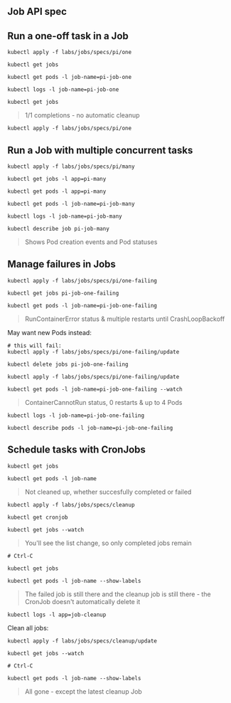 
## Job API spec

## Run a one-off task in a Job

```
kubectl apply -f labs/jobs/specs/pi/one

kubectl get jobs
```

```
kubectl get pods -l job-name=pi-job-one

kubectl logs -l job-name=pi-job-one
```

```
kubectl get jobs
```

> 1/1 completions - no automatic cleanup

```
kubectl apply -f labs/jobs/specs/pi/one
```

## Run a Job with multiple concurrent tasks


```
kubectl apply -f labs/jobs/specs/pi/many

kubectl get jobs -l app=pi-many
```

```
kubectl get pods -l app=pi-many

kubectl get pods -l job-name=pi-job-many

kubectl logs -l job-name=pi-job-many
```

```
kubectl describe job pi-job-many
```

> Shows Pod creation events and Pod statuses

## Manage failures in Jobs


```
kubectl apply -f labs/jobs/specs/pi/one-failing

kubectl get jobs pi-job-one-failing
```

```
kubectl get pods -l job-name=pi-job-one-failing
```

> RunContainerError status & multiple restarts until CrashLoopBackoff

May want new Pods instead:

```
# this will fail:
kubectl apply -f labs/jobs/specs/pi/one-failing/update

kubectl delete jobs pi-job-one-failing

kubectl apply -f labs/jobs/specs/pi/one-failing/update
```

```
kubectl get pods -l job-name=pi-job-one-failing --watch
```

> ContainerCannotRun status, 0 restarts & up to 4 Pods

```
kubectl logs -l job-name=pi-job-one-failing

kubectl describe pods -l job-name=pi-job-one-failing
```

## Schedule tasks with CronJobs

```
kubectl get jobs

kubectl get pods -l job-name
```

> Not cleaned up, whether succesfully completed or failed

```
kubectl apply -f labs/jobs/specs/cleanup

kubectl get cronjob

kubectl get jobs --watch
```

> You'll see the list change, so only completed jobs remain

```
# Ctrl-C

kubectl get jobs 

kubectl get pods -l job-name --show-labels
```

> The failed job is still there and the cleanup job is still there - the CronJob doesn't automatically delete it

```
kubectl logs -l app=job-cleanup
```

Clean all jobs:

```
kubectl apply -f labs/jobs/specs/cleanup/update

kubectl get jobs --watch
```

```
# Ctrl-C

kubectl get pods -l job-name --show-labels
```

> All gone - except the latest cleanup Job